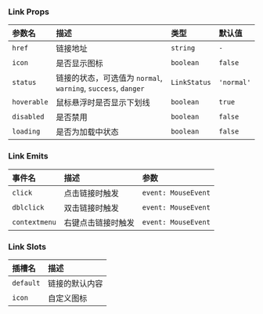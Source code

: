 ### Link Props

| 参数名 | 描述 | 类型 | 默认值 |
| :--- | :--- | :--- | :--- |
| `href` | 链接地址 | `string` | `-` |
| `icon` | 是否显示图标 | `boolean` | `false` |
| `status` | 链接的状态，可选值为 `normal`, `warning`, `success`, `danger` | `LinkStatus` | `'normal'` |
| `hoverable` | 鼠标悬浮时是否显示下划线 | `boolean` | `true` |
| `disabled` | 是否禁用 | `boolean` | `false` |
| `loading` | 是否为加载中状态 | `boolean` | `false` |

### Link Emits

| 事件名 | 描述 | 参数 |
| :--- | :--- | :--- |
| `click` | 点击链接时触发 | `event: MouseEvent` |
| `dblclick` | 双击链接时触发 | `event: MouseEvent` |
| `contextmenu` | 右键点击链接时触发 | `event: MouseEvent` |

### Link Slots

| 插槽名 | 描述 |
| :--- | :--- |
| `default` | 链接的默认内容 |
| `icon` | 自定义图标 |